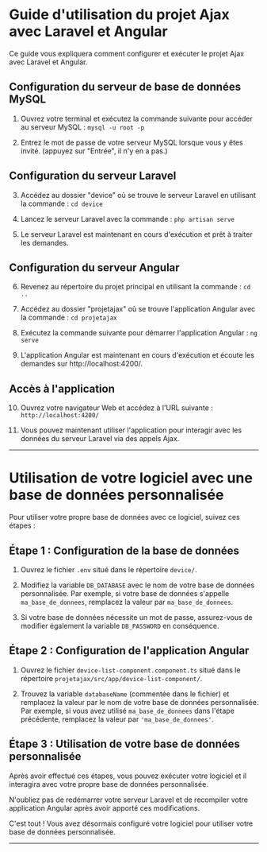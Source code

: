 # Guide d'utilisation du projet Ajax avec Laravel et Angular

Ce guide vous expliquera comment configurer et exécuter le projet Ajax avec Laravel et Angular.

## Configuration du serveur de base de données MySQL

1. Ouvrez votre terminal et exécutez la commande suivante pour accéder au serveur MySQL :
```mysql -u root -p```

2. Entrez le mot de passe de votre serveur MySQL lorsque vous y êtes invité. (appuyez sur "Entrée", il n'y en a pas.)

## Configuration du serveur Laravel

3. Accédez au dossier "device" où se trouve le serveur Laravel en utilisant la commande :
```cd device```

4. Lancez le serveur Laravel avec la commande :
```php artisan serve```

6. Le serveur Laravel est maintenant en cours d'exécution et prêt à traiter les demandes.

## Configuration du serveur Angular

6. Revenez au répertoire du projet principal en utilisant la commande :
```cd ..```

7. Accédez au dossier "projetajax" où se trouve l'application Angular avec la commande :
```cd projetajax```


8. Exécutez la commande suivante pour démarrer l'application Angular :
```ng serve```


9. L'application Angular est maintenant en cours d'exécution et écoute les demandes sur http://localhost:4200/.

## Accès à l'application

10. Ouvrez votre navigateur Web et accédez à l'URL suivante :
 ```http://localhost:4200/```

11. Vous pouvez maintenant utiliser l'application pour interagir avec les données du serveur Laravel via des appels Ajax.

--------

# Utilisation de votre logiciel avec une base de données personnalisée

Pour utiliser votre propre base de données avec ce logiciel, suivez ces étapes :

## Étape 1 : Configuration de la base de données

1. Ouvrez le fichier `.env` situé dans le répertoire `device/`.

2. Modifiez la variable `DB_DATABASE` avec le nom de votre base de données personnalisée. Par exemple, si votre base de données s'appelle `ma_base_de_donnees`, remplacez la valeur par `ma_base_de_donnees`.

3. Si votre base de données nécessite un mot de passe, assurez-vous de modifier également la variable `DB_PASSWORD` en conséquence.

## Étape 2 : Configuration de l'application Angular

1. Ouvrez le fichier `device-list-component.component.ts` situé dans le répertoire `projetajax/src/app/device-list-component/`.

2. Trouvez la variable `databaseName` (commentée dans le fichier) et remplacez la valeur par le nom de votre base de données personnalisée. Par exemple, si vous avez utilisé `ma_base_de_donnees` dans l'étape précédente, remplacez la valeur par `'ma_base_de_donnees'`.

## Étape 3 : Utilisation de votre base de données personnalisée

Après avoir effectué ces étapes, vous pouvez exécuter votre logiciel et il interagira avec votre propre base de données personnalisée.

N'oubliez pas de redémarrer votre serveur Laravel et de recompiler votre application Angular après avoir apporté ces modifications.

C'est tout ! Vous avez désormais configuré votre logiciel pour utiliser votre base de données personnalisée.

---










